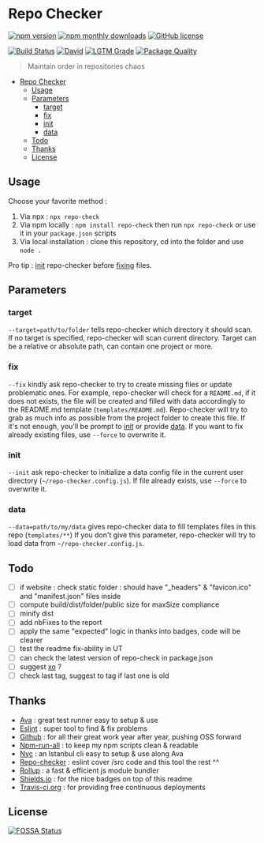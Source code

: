 # Repo Checker

[![npm version](https://img.shields.io/npm/v/repo-check.svg?color=informational)](https://www.npmjs.com/package/repo-check)
[![npm monthly downloads](https://img.shields.io/npm/dm/repo-check.svg?color=informational)](https://www.npmjs.com/package/repo-check)
[![GitHub license](https://img.shields.io/github/license/shuunen/repo-checker.svg?color=informational)](https://github.com/Shuunen/repo-checker/blob/master/LICENSE)

[![Build Status](https://travis-ci.org/Shuunen/repo-checker.svg?branch=master)](https://travis-ci.org/Shuunen/repo-checker)
[![David](https://img.shields.io/david/shuunen/repo-checker.svg)](https://david-dm.org/shuunen/repo-checker)
[![LGTM Grade](https://img.shields.io/lgtm/grade/javascript/github/Shuunen/repo-checker.svg)](https://lgtm.com/projects/g/Shuunen/repo-checker/)
[![Package Quality](https://npm.packagequality.com/shield/repo-check.svg)](https://packagequality.com/#?package=repo-check)

> Maintain order in repositories chaos

- [Repo Checker](#repo-checker)
  - [Usage](#usage)
  - [Parameters](#parameters)
    - [target](#target)
    - [fix](#fix)
    - [init](#init)
    - [data](#data)
  - [Todo](#todo)
  - [Thanks](#thanks)
  - [License](#license)

## Usage

Choose your favorite method :

1. Via npx : `npx repo-check`
2. Via npm locally : `npm install repo-check` then run `npx repo-check` or use it in your `package.json` scripts
3. Via local installation : clone this repository, cd into the folder and use `node .`

Pro tip : [init](#init) repo-checker before [fixing](#fix) files.

## Parameters

### target

`--target=path/to/folder` tells repo-checker which directory it should scan.
If no target is specified, repo-checker will scan current directory.
Target can be a relative or absolute path, can contain one project or more.

### fix

`--fix` kindly ask repo-checker to try to create missing files or update problematic ones.
For example, repo-checker will check for a `README.md`, if it does not exists, the file will be created and filled with data accordingly to the README.md template (`templates/README.md`).
Repo-checker will try to grab as much info as possible from the project folder to create this file.
If it's not enough, you'll be prompt to [init](#init) or provide [data](#data).
If you want to fix already existing files, use `--force` to overwrite it.

### init

`--init` ask repo-checker to initialize a data config file in the current user directory (`~/repo-checker.config.js`).
If file already exists, use `--force` to overwrite it.

### data

`--data=path/to/my/data` gives repo-checker data to fill templates files in this repo (`templates/**`)
If you don't give this parameter, repo-checker will try to load data from `~/repo-checker.config.js`.

## Todo

- [ ] if website : check static folder : should have "_headers" & "favicon.ico" and "manifest.json" files inside
- [ ] compute build/dist/folder/public size for maxSize compliance
- [ ] minify dist
- [ ] add nbFixes to the report
- [ ] apply the same "expected" logic in thanks into badges, code will be clearer
- [ ] test the readme fix-ability in UT
- [ ] can check the latest version of repo-check in package.json
- [ ] suggest [xo](https://github.com/xojs/xo) ?
- [ ] check last tag, suggest to tag if last one is old

## Thanks

- [Ava](https://github.com/avajs/ava) : great test runner easy to setup & use
- [Eslint](https://eslint.org) : super tool to find & fix problems
- [Github](https://github.com) : for all their great work year after year, pushing OSS forward
- [Npm-run-all](https://github.com/mysticatea/npm-run-all) : to keep my npm scripts clean & readable
- [Nyc](https://github.com/istanbuljs/nyc) : an Istanbul cli easy to setup & use along Ava
- [Repo-checker](https://github.com/Shuunen/repo-checker) : eslint cover /src code and this tool the rest ^^
- [Rollup](https://rollupjs.org) : a fast & efficient js module bundler
- [Shields.io](https://shields.io) : for the nice badges on top of this readme
- [Travis-ci.org](https://travis-ci.org) : for providing free continuous deployments

## License

[![FOSSA Status](https://app.fossa.io/api/projects/git%2Bgithub.com%2FShuunen%2Frepo-checker.svg?type=large)](https://app.fossa.io/projects/git%2Bgithub.com%2FShuunen%2Frepo-checker?ref=badge_large)
